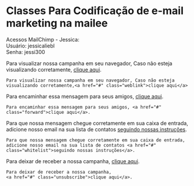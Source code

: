 <html>
<head>
<meta charset="utf-8">
<meta name="viewport" content="width=device-width, initial-scale=1.0">
<title>Classes Para Codificação de e-mail marketing na mailee</title>
<link rel="stylesheet" href="https://stackedit.io/res-min/themes/base.css" />
<script type="text/javascript" src="https://cdn.mathjax.org/mathjax/latest/MathJax.js?config=TeX-AMS_HTML"></script>
</head>
<body><div class="container"><h1 id="classes-para-codificação-de-e-mail-marketing-na-mailee">Classes Para Codificação de e-mail marketing na mailee</h1>

<p>Acessos MailChimp - Jessica: <br>
Usuário: jessicaliebl <br>
Senha: jessi300</p>

<p>Para visualizar nossa campanha em seu navegador, Caso não esteja visualizando corretamente, <a href="#" class="weblink">clique aqui</a>.</p>

<pre class="prettyprint"><code class=" hljs xml">Para visualizar nossa campanha em seu navegador, Caso não esteja visualizando corretamente,<span class="hljs-tag">&lt;<span class="hljs-title">a</span> <span class="hljs-attribute">href</span>=<span class="hljs-value">"#"</span> <span class="hljs-attribute">class</span>=<span class="hljs-value">"weblink"</span>&gt;</span>clique aqui<span class="hljs-tag">&lt;/<span class="hljs-title">a</span>&gt;</span></code></pre>

<p>Para encaminhar essa mensagem para seus amigos, <a href="#" class="forward">clique aqui</a>.</p>

<pre class="prettyprint"><code class=" hljs xml">Para encaminhar essa mensagem para seus amigos, <span class="hljs-tag">&lt;<span class="hljs-title">a</span> <span class="hljs-attribute">href</span>=<span class="hljs-value">"#"</span> <span class="hljs-attribute">class</span>=<span class="hljs-value">"forward"</span>&gt;</span>clique aqui<span class="hljs-tag">&lt;/<span class="hljs-title">a</span>&gt;</span>.</code></pre>

<p>Para que nossa mensagem chegue corretamente em sua caixa de entrada, adicione nosso email na sua lista de contatos <a href="#" class="whitelist">seguindo nossas instruções</a>.</p>

<pre class="prettyprint"><code class=" hljs xml">Para que nossa mensagem chegue corretamente em sua caixa de entrada, adicione nosso email na sua lista de contatos <span class="hljs-tag">&lt;<span class="hljs-title">a</span> <span class="hljs-attribute">href</span>=<span class="hljs-value">"#"</span> <span class="hljs-attribute">class</span>=<span class="hljs-value">"whitelist"</span>&gt;</span>seguindo nossas instruções<span class="hljs-tag">&lt;/<span class="hljs-title">a</span>&gt;</span>.</code></pre>

<p>Para deixar de receber a nossa campanha, <a href="#" class="unsubscribe">clique aqui</a>.</p>

<pre class="prettyprint"><code class=" hljs livecodeserver">Para deixar de receber <span class="hljs-operator">a</span> nossa campanha,
&lt;<span class="hljs-operator">a</span> href=<span class="hljs-string">"#"</span> class=<span class="hljs-string">"unsubscribe"</span>&gt;clique aqui&lt;/<span class="hljs-operator">a</span>&gt;.</code></pre></div></body>
</html>